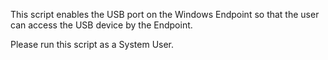 This script enables the USB port on the Windows Endpoint so that the user can access the USB device by the Endpoint.

Please run this script as a System User.